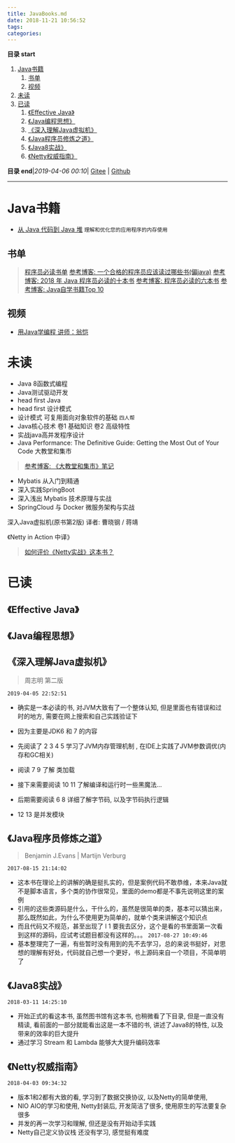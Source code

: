 ```yaml
---
title: JavaBooks.md
date: 2018-11-21 10:56:52
tags: 
categories: 
---
```


**目录 start**
 
1. [Java书籍](#java书籍)
    1. [书单](#书单)
    1. [视频](#视频)
1. [未读](#未读)
1. [已读](#已读)
    1. [《Effective Java》](#effective-java)
    1. [《Java编程思想》](#java编程思想)
    1. [《深入理解Java虚拟机》](#深入理解java虚拟机)
    1. [《Java程序员修炼之道》](#java程序员修炼之道)
    1. [《Java8实战》](#java8实战)
    1. [《Netty权威指南》](#netty权威指南)

**目录 end**|_2019-04-06 00:10_| [Gitee](https://gitee.com/gin9/Memo) | [Github](https://github.com/Kuangcp/Memo)
****************************************

# Java书籍

- [从 Java 代码到 Java 堆](https://www.ibm.com/developerworks/cn/java/j-codetoheap/) `理解和优化您的应用程序的内存使用`

## 书单
> [程序员必读书单](http://www.cnblogs.com/figure9/p/developer-reading-list.html)
> [参考博客: 一个合格的程序员应该读过哪些书(偏java)](https://www.jb51.net/article/35440.htm)
> [参考博客: 2018 年 Java 程序员必读的十本书](http://blog.jobbole.com/113955/)
> [参考博客: 程序员必读的六本书](https://droidyue.com/blog/2015/07/04/six-books-every-programer-must-read/)
> [参考博客: Java自学书籍Top 10](https://www.jb51.net/article/93337.htm)

## 视频
- [用Java学编程  讲师：翁恺](http://study.163.com/course/introduction.htm?courseId=533006#/courseDetail?tab=1)

# 未读 
- Java 8函数式编程 
- Java测试驱动开发 
- head first Java
- head first 设计模式
- 设计模式 可复用面向对象软件的基础 `四人帮`
- Java核心技术 卷1 基础知识 卷2 高级特性
- 实战java高并发程序设计
- Java Performance: The Definitive Guide: Getting the Most Out of Your Code
大教堂和集市
> [参考博客: 《大教堂和集市》笔记](http://www.ruanyifeng.com/blog/2008/02/notes_on_the_cathedral_and_the_bazaar.html)

- Mybatis 从入门到精通
- 深入实践SpringBoot
- 深入浅出 Mybatis 技术原理与实战
- SpringCloud 与 Docker 微服务架构与实战

深入Java虚拟机(原书第2版) 译者: 曹晓钢 / 蒋靖

《Netty in Action 中译》
> [如何评价《Netty实战》这本书？](https://www.zhihu.com/question/58838575)

# 已读
## 《Effective Java》

## 《Java编程思想》

## 《深入理解Java虚拟机》
> 周志明 第二版

`2019-04-05 22:52:51`
- 确实是一本必读的书, 对JVM大致有了一个整体认知, 但是里面也有错误和过时的地方, 需要在网上搜索和自己实践验证下 
- 因为主要是JDK6 和 7 的内容

- 先阅读了 2 3 4 5 学习了JVM内存管理机制 , 在IDE上实践了JVM参数调优(内存和GC相关)
- 阅读 7 9 了解 类加载
- 接下来需要阅读 10 11 了解编译和运行时一些黑魔法...
- 后期需要阅读 6 8 详细了解字节码, 以及字节码执行逻辑
- 12 13 是并发模块

## 《Java程序员修炼之道》
> Benjamin J.Evans | Martijn Verburg

`2017-08-15 21:14:02`
- 这本书在理论上的讲解的确是挺扎实的，但是案例代码不敢恭维，本来Java就不是脚本语言，多个类的协作很常见，里面的demo都是不事先说明这里的案例
- 引用的这些类源码是什么，干什么的，虽然是很简单的类，基本可以猜出来，那么既然如此，为什么不使用更为简单的，就单个类来讲解这个知识点
- 而且代码又不规范，甚至出现了 l 1 要我去区分，这个是看的书里面第一次看到这样的源码，应试考试题目都没有这样的。。。
`2017-08-27 10:49:46`
- 基本整理完了一遍，有些暂时没有用到的先不去学习，总的来说书挺好，对思想的理解有好处，代码就自己想一个更好，书上源码来自一个项目，不简单明了

## 《Java8实战》
`2018-03-11 14:25:10`
- 开始正式的看这本书, 虽然图书馆有这本书, 也稍微看了下目录, 但是一直没有精读, 看前面的一部分就能看出这是一本不错的书, 讲述了Java8的特性, 以及带来的效率的巨大提升
- 通过学习 Stream 和 Lambda 能够大大提升编码效率

## 《Netty权威指南》
`2018-04-03 09:34:32`
- 版本1和2都有大致的看, 学习到了数据交换协议, 以及Netty的简单使用,
- NIO AIO的学习和使用, Netty封装后, 开发简洁了很多, 使用原生的写法要复杂很多
- 并发的再一次学习和理解, 但还是没有开始动手实践
- Netty自己定义协议栈 还没有学习, 感觉挺有难度
